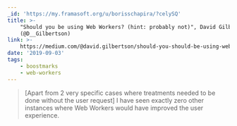 ```yaml
---
_id: 'https://my.framasoft.org/u/borisschapira/?celySQ'
title: >-
    "Should you be using Web Workers? (hint: probably not)", David Gilbertson
    (@D__Gilbertson)
link: >-
    https://medium.com/@david.gilbertson/should-you-should-be-using-web-workers-hint-probably-not-9b6d26dc8c6a
date: '2019-09-03'
tags:
    - boostmarks
    - web-workers
---
```


<div class="markdown"><blockquote>
<p>[Apart from 2 very specific cases where treatments needed to be done without the user request] I have seen exactly zero other instances where Web Workers would have improved the user experience.
</p>
</blockquote></div>
